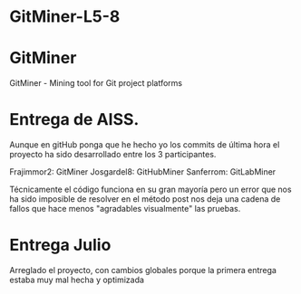# GitMiner-L5-8
# GitMiner
 GitMiner - Mining tool for Git project platforms

# Entrega de AISS.
Aunque en gitHub ponga que he hecho yo los commits de última hora el proyecto ha sido desarrollado entre los 3 participantes.

Frajimmor2: GitMiner
Josgardel8: GitHubMiner
Sanferrom: GitLabMiner

Técnicamente el código funciona en su gran mayoría pero un error que nos ha sido imposible de resolver en el método post nos deja una cadena de fallos que hace menos "agradables visualmente" las pruebas.

# Entrega Julio
Arreglado el proyecto, con cambios globales porque la primera entrega estaba muy mal hecha y optimizada


